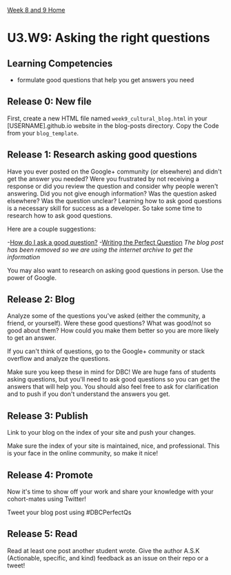 [Week 8 and 9 Home](../)

# U3.W9: Asking the right questions

## Learning Competencies
- formulate good questions that help you get answers you need

## Release 0: New file

First, create a new HTML file named `week9_cultural_blog.html` in your [USERNAME].github.io website in the blog-posts directory. Copy the Code from your `blog_template`.

## Release 1: Research asking good questions
Have you ever posted on the Google+ community (or elsewhere) and didn't get the answer you needed? Were you frustrated by not receiving a response or did you review the question and consider why people weren't answering. Did you not give enough information? Was the question asked elsewhere? Was the question unclear? Learning how to ask good questions is a necessary skill for success as a developer. So take some time to research how to ask good questions.

Here are a couple suggestions:

-[How do I ask a good question?](http://stackoverflow.com/help/how-to-ask)
-[Writing the Perfect Question](http://web.archive.org/web/20140709094611/http://msmvps.com/blogs/jon_skeet/archive/2010/08/29/writing-the-perfect-question.aspx) *The blog post has been removed so we are using the internet archive to get the information*

You may also want to research on asking good questions in person. Use the power of Google.

## Release 2: Blog
Analyze some of the questions you've asked (either the community, a friend, or yourself). Were these good questions? What was good/not so good about them? How could you make them better so you are more likely to get an answer.

If you can't think of questions, go to the Google+ community or stack overflow and analyze the questions.

Make sure you keep these in mind for DBC! We are huge fans of students asking questions, but you'll need to ask good questions so you can get the answers that will help you. You should also feel free to ask for clarification and to push if you don't understand the answers you get.

## Release 3: Publish
Link to your blog on the index of your site and push your changes.

Make sure the index of your site is maintained, nice, and professional. This is your face in the online community, so make it nice!

## Release 4: Promote

Now it's time to show off your work and share your knowledge with your cohort-mates using Twitter!

Tweet your blog post using #DBCPerfectQs

## Release 5: Read

Read at least one post another student wrote. Give the author A.S.K (Actionable, specific, and kind) feedback as an issue on their repo or a tweet!


